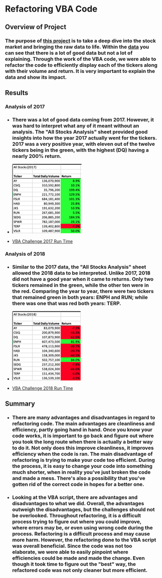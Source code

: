 # Refactoring VBA Code

## Overview of Project

### The purpose of [this project](https://github.com/Ctblossey/stock-analysis) is to take a deep dive into the stock market and bringing the raw data to life. Within the [data](https://github.com/Ctblossey/stock-analysis/blob/main/VBA_Challenge.xlsm) you can see that there is a lot of good data but not a lot of explaining. Through the work of the VBA code, we were able to refactor the code to efficiently display each of the tickers along with their volume and return. It is very important to explain the data and show its impact.

## Results

### Analysis of 2017

- ### There was a lot of good data coming from 2017. However, it was hard to interpret what any of it meant without an analysis. The "All Stocks Analysis" sheet provided good insights into how the year 2017 actually went for the tickers. 2017 was a very positive year, with eleven out of the twelve tickers being in the green, with the highest (DQ) having a nearly 200% return. 
- ![](https://github.com/Ctblossey/stock-analysis/blob/main/Resources/2017_Data.png)
    
- [VBA Challenge 2017 Run Time](https://github.com/Ctblossey/stock-analysis/blob/main/Resources/VBA_Challenge_2017.png)

### Analysis of 2018

- ### Similar to the 2017 data, the "All Stocks Analysis" sheet allowed the 2018 data to be interpreted. Unlike 2017, 2018 did not have a good year when it came to returns. Only two tickers remained in the green, while the other ten were in the red. Comparing the year to year, there were two tickers that remained green in both years: ENPH and RUN; while there was one that was red both years: TERP.

- ![](https://github.com/Ctblossey/stock-analysis/blob/main/Resources/2018_Data.png)
    
- [VBA Challenge 2018 Run Time](https://github.com/Ctblossey/stock-analysis/blob/main/Resources/VBA_Challenge_2018.png)


## Summary

- ### There are many advantages and disadvantages in regard to refactoring code. The main advantages are cleanliness and efficiency, partly going hand in hand. Once you know your code works, it is important to go back and figure out where you took the long route when there is actually a better way to do it. Not only does this improve cleanliness, it improves efficiency when the code is ran. The main disadvantage of refactoring is trying to make your code too efficient. During the process, it is easy to change your code into something much shorter, when in reality you've just broken the code and made a mess. There's also a possibility that you've gotten rid of the correct code in hopes for a better one. 
- ### Looking at the VBA script, there are advantages and disadvantages to what we did. Overall, the advantages outweigh the disadvantages, but the challenges should not be overlooked. Throughout refactoring, it is a difficult process trying to figure out where you could improve, where errors may be, or even using wrong code during the process. Refactoring is a difficult process and may cause more harm. However, the refactoring done to the VBA script was overall beneficial. Since the code was not too elaborate, we were able to easily pinpoint where efficiencies could be made and made the change. Even though it took time to figure out the "best" way, the refactored code was not only cleaner but more efficient.

